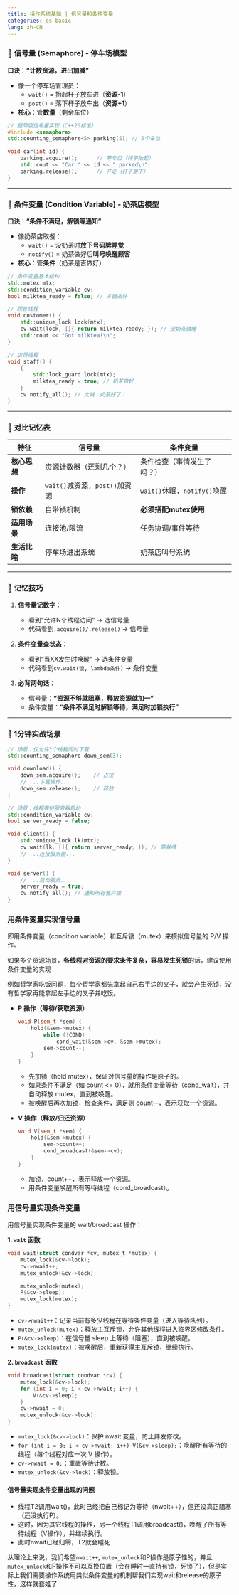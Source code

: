 ```yaml
---
title: 操作系统基础 | 信号量和条件变量
categories: os basic
lang: zh-CN
---
```


### 🚦 **信号量 (Semaphore) - 停车场模型**
**口诀**：**“计数资源，进出加减”**  
- 像一个停车场管理员：
  - `wait()` = 抬起杆子放车进（**资源-1**）
  - `post()` = 落下杆子放车出（**资源+1**）
- **核心**：管**数量**（剩余车位）

```cpp
// 超简版信号量实现（C++20标准）
#include <semaphore>
std::counting_semaphore<5> parking(5); // 5个车位

void car(int id) {
    parking.acquire();      // 等车位（杆子抬起）
    std::cout << "Car " << id << " parked\n";
    parking.release();      // 开走（杆子落下）
}
```

---

### 🚥 **条件变量 (Condition Variable) - 奶茶店模型**
**口诀**：**“条件不满足，解锁等通知”**  
- 像奶茶店取餐：
  - `wait()` = 没奶茶时**放下号码牌睡觉**
  - `notify()` = 奶茶做好后**叫号唤醒顾客**
- **核心**：管**条件**（奶茶是否做好）

```cpp
// 条件变量基本结构
std::mutex mtx;
std::condition_variable cv;
bool milktea_ready = false; // 关键条件

// 顾客线程
void customer() {
    std::unique_lock lock(mtx);
    cv.wait(lock, []{ return milktea_ready; }); // 没奶茶就睡
    std::cout << "Got milktea!\n";
}

// 店员线程
void staff() {
    {
        std::lock_guard lock(mtx);
        milktea_ready = true; // 奶茶做好
    }
    cv.notify_all(); // 大喊：奶茶好了！
}
```

---

### 🔑 **对比记忆表**
| **特征**       | 信号量                          | 条件变量                     |
|----------------|--------------------------------|------------------------------|
| **核心思想**   | 资源计数器（还剩几个？）         | 条件检查（事情发生了吗？）    |
| **操作**       | `wait()`减资源，`post()`加资源 | `wait()`休眠，`notify()`唤醒 |
| **锁依赖**     | 自带锁机制                      | **必须搭配mutex使用**         |
| **适用场景**   | 连接池/限流                    | 任务协调/事件等待            |
| **生活比喻**   | 停车场进出系统                 | 奶茶店叫号系统               |

---

### 🧠 **记忆技巧**
1. **信号量记数字**：
   - 看到“允许N个线程访问” → 选信号量
   - 代码看到`.acquire()/.release()` → 信号量

2. **条件变量查状态**：
   - 看到“当XX发生时唤醒” → 选条件变量
   - 代码看到`cv.wait(锁, lambda条件)` → 条件变量

3. **必背两句话**：
   - 信号量：**“资源不够就阻塞，释放资源就加一”**
   - 条件变量：**“条件不满足时解锁等待，满足时加锁执行”**

---

### 🌰 1分钟实战场景
```cpp
// 场景：仅允许3个线程同时下载
std::counting_semaphore down_sem(3); 

void download() {
    down_sem.acquire();    // 占位
    // ...下载操作...
    down_sem.release();    // 释放
}

// 场景：线程等待服务器启动
std::condition_variable cv;
bool server_ready = false;

void client() {
    std::unique_lock lk(mtx);
    cv.wait(lk, []{ return server_ready; }); // 等就绪
    // ...连接服务器...
}

void server() {
    // ...启动服务...
    server_ready = true;
    cv.notify_all(); // 通知所有客户端
}
```

### 用条件变量实现信号量

即用条件变量（condition variable）和互斥锁（mutex）来模拟信号量的 P/V 操作。

如果多个资源场景，**各线程对资源的要求条件复杂，容易发生死锁**的话，建议使用条件变量的实现

例如哲学家吃饭问题，每个哲学家都先拿起自己右手边的叉子，就会产生死锁，没有哲学家再能拿起左手边的叉子并吃饭。

- **P 操作（等待/获取资源）**  
  ```cpp
  void P(sem_t *sem) {
      hold(&sem->mutex) {
          while (!COND)
              cond_wait(&sem->cv, &sem->mutex);
          sem->count--;
      }
  }
  ```
  - 先加锁（hold mutex），保证对信号量的操作是原子的。
  - 如果条件不满足（如 count <= 0），就用条件变量等待（cond_wait），并自动释放 mutex，直到被唤醒。
  - 被唤醒后再次加锁，检查条件，满足则 count--，表示获取一个资源。

- **V 操作（释放/归还资源）**  
  ```cpp
  void V(sem_t *sem) {
      hold(&sem->mutex) {
          sem->count++;
          cond_broadcast(&sem->cv);
      }
  }
  ```
  - 加锁，count++，表示释放一个资源。
  - 用条件变量唤醒所有等待线程（cond_broadcast）。

### 用信号量实现条件变量

用信号量实现条件变量的 wait/broadcast 操作：

**1. `wait` 函数**

```c
void wait(struct condvar *cv, mutex_t *mutex) {
    mutex_lock(&cv->lock);
    cv->nwait++;
    mutex_unlock(&cv->lock);

    mutex_unlock(mutex);
    P(&cv->sleep);
    mutex_lock(mutex);
}
```

- `cv->nwait++`：记录当前有多少线程在等待条件变量（进入等待队列）。
- `mutex_unlock(mutex)`：释放主互斥锁，允许其他线程进入临界区修改条件。
- `P(&cv->sleep)`：在信号量 sleep 上等待（阻塞），直到被唤醒。
- `mutex_lock(mutex)`：被唤醒后，重新获得主互斥锁，继续执行。

**2. `broadcast` 函数**

```c
void broadcast(struct condvar *cv) {
    mutex_lock(&cv->lock);
    for (int i = 0; i < cv->nwait; i++) {
        V(&cv->sleep);
    }
    cv->nwait = 0;
    mutex_unlock(&cv->lock);
}
```

- `mutex_lock(&cv->lock)`：保护 nwait 变量，防止并发修改。
- `for (int i = 0; i < cv->nwait; i++) V(&cv->sleep);`：唤醒所有等待的线程（每个线程对应一次 V 操作）。
- `cv->nwait = 0;`：重置等待计数。
- `mutex_unlock(&cv->lock)`：释放锁。

#### 信号量实现条件变量出现的问题

- 线程T2调用wait()，此时已经把自己标记为等待（nwait++），但还没真正阻塞（还没执行P）。
- 这时，因为其它线程的操作，另一个线程T1调用broadcast()，唤醒了所有等待线程（V操作），并继续执行。
- 此时nwait已经归零，T2就会睡死

从理论上来说，我们希望`nwait++`, `mutex_unlock`和P操作是原子性的，并且`mutex_unlock`和P操作不可以互换位置（会在睡时一直持有锁，死锁了），但是实际上我们需要操作系统用类似条件变量的机制帮我们实现wait和release的原子性，这样就套娃了